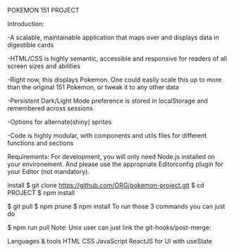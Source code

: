POKEMON 151 PROJECT

Introduction:

-A scalable, maintainable application that maps over and displays data in digestible cards

-HTML/CSS is highly semantic, accessible and responsive for readers of all screen sizes and abilities

-Right now, this displays Pokemon. One could easily scale this up to more than the original 151 Pokemon, or tweak it to any other data

-Persistent Dark/Light Mode preference is stored in localStorage and remembered across sessions

-Options for alternate(shiny) sprites

-Code is highly modular, with components and utils files for different functions and sections

Requirements:
For development, you will only need Node.js installed on your environement. And please use the appropriate Editorconfig plugin for your Editor (not mandatory).

Install
$ git clone https://github.com/ORG/pokemon-project.git
$ cd PROJECT
$ npm install


$ git pull
$ npm prune
$ npm install
To run those 3 commands you can just do

$ npm run pull
Note: Unix user can just link the git-hooks/post-merge:

Languages & tools
HTML
CSS
JavaScript
ReactJS for UI with useState

